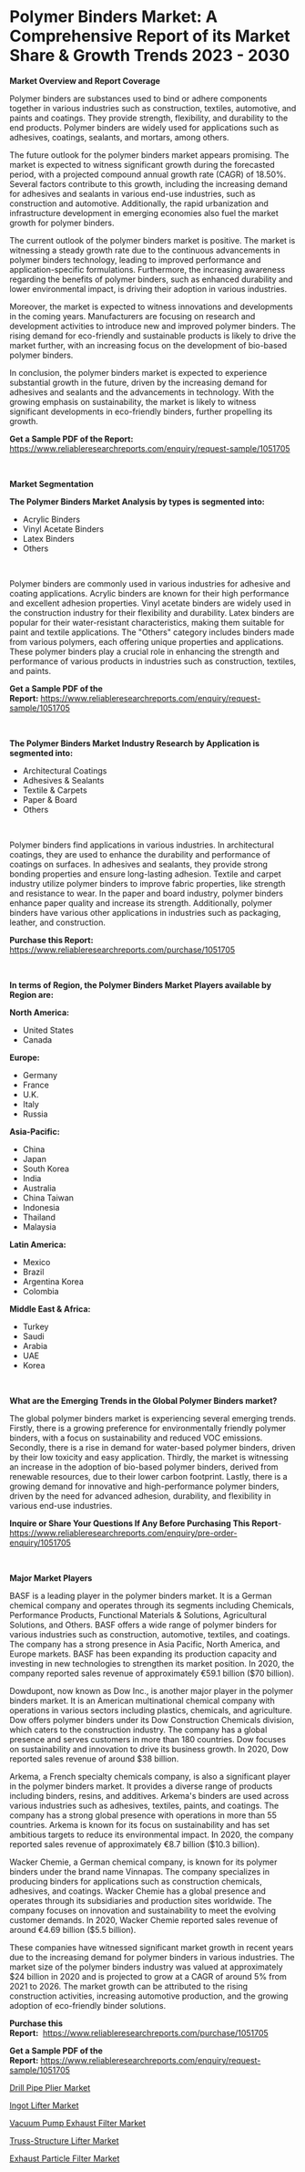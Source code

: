 <p><h1>Polymer Binders Market: A Comprehensive Report of its Market Share & Growth Trends 2023 - 2030</h1></p><p><strong>Market Overview and Report Coverage</strong></p>
<p><p>Polymer binders are substances used to bind or adhere components together in various industries such as construction, textiles, automotive, and paints and coatings. They provide strength, flexibility, and durability to the end products. Polymer binders are widely used for applications such as adhesives, coatings, sealants, and mortars, among others.</p><p>The future outlook for the polymer binders market appears promising. The market is expected to witness significant growth during the forecasted period, with a projected compound annual growth rate (CAGR) of 18.50%. Several factors contribute to this growth, including the increasing demand for adhesives and sealants in various end-use industries, such as construction and automotive. Additionally, the rapid urbanization and infrastructure development in emerging economies also fuel the market growth for polymer binders.</p><p>The current outlook of the polymer binders market is positive. The market is witnessing a steady growth rate due to the continuous advancements in polymer binders technology, leading to improved performance and application-specific formulations. Furthermore, the increasing awareness regarding the benefits of polymer binders, such as enhanced durability and lower environmental impact, is driving their adoption in various industries.</p><p>Moreover, the market is expected to witness innovations and developments in the coming years. Manufacturers are focusing on research and development activities to introduce new and improved polymer binders. The rising demand for eco-friendly and sustainable products is likely to drive the market further, with an increasing focus on the development of bio-based polymer binders.</p><p>In conclusion, the polymer binders market is expected to experience substantial growth in the future, driven by the increasing demand for adhesives and sealants and the advancements in technology. With the growing emphasis on sustainability, the market is likely to witness significant developments in eco-friendly binders, further propelling its growth.</p></p>
<p><strong>Get a Sample PDF of the Report:</strong> <a href="https://www.reliableresearchreports.com/enquiry/request-sample/1051705">https://www.reliableresearchreports.com/enquiry/request-sample/1051705</a></p>
<p>&nbsp;</p>
<p><strong>Market Segmentation</strong></p>
<p><strong>The Polymer Binders Market Analysis by types is segmented into:</strong></p>
<p><ul><li>Acrylic Binders</li><li>Vinyl Acetate Binders</li><li>Latex Binders</li><li>Others</li></ul></p>
<p>&nbsp;</p>
<p><p>Polymer binders are commonly used in various industries for adhesive and coating applications. Acrylic binders are known for their high performance and excellent adhesion properties. Vinyl acetate binders are widely used in the construction industry for their flexibility and durability. Latex binders are popular for their water-resistant characteristics, making them suitable for paint and textile applications. The "Others" category includes binders made from various polymers, each offering unique properties and applications. These polymer binders play a crucial role in enhancing the strength and performance of various products in industries such as construction, textiles, and paints.</p></p>
<p><strong>Get a Sample PDF of the Report:</strong>&nbsp;<a href="https://www.reliableresearchreports.com/enquiry/request-sample/1051705">https://www.reliableresearchreports.com/enquiry/request-sample/1051705</a></p>
<p>&nbsp;</p>
<p><strong>The Polymer Binders Market Industry Research by Application is segmented into:</strong></p>
<p><ul><li>Architectural Coatings</li><li>Adhesives & Sealants</li><li>Textile & Carpets</li><li>Paper & Board</li><li>Others</li></ul></p>
<p>&nbsp;</p>
<p><p>Polymer binders find applications in various industries. In architectural coatings, they are used to enhance the durability and performance of coatings on surfaces. In adhesives and sealants, they provide strong bonding properties and ensure long-lasting adhesion. Textile and carpet industry utilize polymer binders to improve fabric properties, like strength and resistance to wear. In the paper and board industry, polymer binders enhance paper quality and increase its strength. Additionally, polymer binders have various other applications in industries such as packaging, leather, and construction.</p></p>
<p><strong>Purchase this Report:</strong>&nbsp; <a href="https://www.reliableresearchreports.com/purchase/1051705">https://www.reliableresearchreports.com/purchase/1051705</a></p>
<p>&nbsp;</p>
<p><strong>In terms of Region, the Polymer Binders Market Players available by Region are:</strong></p>
<p>
    <p> <strong> North America: </strong>
        <ul>
            <li>United States</li>
            <li>Canada</li>
        </ul>
        </p> 
    <p> <strong> Europe: </strong>
        <ul>
            <li>Germany</li>
            <li>France</li>
            <li>U.K.</li>
            <li>Italy</li>
            <li>Russia</li>
        </ul>
        </p> 
    <p> <strong> Asia-Pacific: </strong>
        <ul>
            <li>China</li>
            <li>Japan</li>
            <li>South Korea</li>
            <li>India</li>
            <li>Australia</li>
            <li>China Taiwan</li>
            <li>Indonesia</li>
            <li>Thailand</li>
            <li>Malaysia</li>
        </ul>
        </p> 
    <p> <strong> Latin America: </strong>
        <ul>
            <li>Mexico</li>
            <li>Brazil</li>
            <li>Argentina Korea</li>
            <li>Colombia</li>
        </ul>
        </p> 
    <p> <strong> Middle East & Africa: </strong>
        <ul>
            <li>Turkey</li>
            <li>Saudi</li>
            <li>Arabia</li>
            <li>UAE</li>
            <li>Korea</li>
        </ul>
    </p>
    </p>
<p>&nbsp;</p>
<p><strong>What are the Emerging Trends in the Global Polymer Binders market?</strong></p>
<p><p>The global polymer binders market is experiencing several emerging trends. Firstly, there is a growing preference for environmentally friendly polymer binders, with a focus on sustainability and reduced VOC emissions. Secondly, there is a rise in demand for water-based polymer binders, driven by their low toxicity and easy application. Thirdly, the market is witnessing an increase in the adoption of bio-based polymer binders, derived from renewable resources, due to their lower carbon footprint. Lastly, there is a growing demand for innovative and high-performance polymer binders, driven by the need for advanced adhesion, durability, and flexibility in various end-use industries.</p></p>
<p><strong>Inquire or Share Your Questions If Any Before Purchasing This Report</strong>- <a href="https://www.reliableresearchreports.com/enquiry/pre-order-enquiry/1051705">https://www.reliableresearchreports.com/enquiry/pre-order-enquiry/1051705</a></p>
<p>&nbsp;</p>
<p><strong>Major Market Players</strong></p>
<p><p>BASF is a leading player in the polymer binders market. It is a German chemical company and operates through its segments including Chemicals, Performance Products, Functional Materials & Solutions, Agricultural Solutions, and Others. BASF offers a wide range of polymer binders for various industries such as construction, automotive, textiles, and coatings. The company has a strong presence in Asia Pacific, North America, and Europe markets. BASF has been expanding its production capacity and investing in new technologies to strengthen its market position. In 2020, the company reported sales revenue of approximately €59.1 billion ($70 billion).</p><p>Dowdupont, now known as Dow Inc., is another major player in the polymer binders market. It is an American multinational chemical company with operations in various sectors including plastics, chemicals, and agriculture. Dow offers polymer binders under its Dow Construction Chemicals division, which caters to the construction industry. The company has a global presence and serves customers in more than 180 countries. Dow focuses on sustainability and innovation to drive its business growth. In 2020, Dow reported sales revenue of around $38 billion.</p><p>Arkema, a French specialty chemicals company, is also a significant player in the polymer binders market. It provides a diverse range of products including binders, resins, and additives. Arkema's binders are used across various industries such as adhesives, textiles, paints, and coatings. The company has a strong global presence with operations in more than 55 countries. Arkema is known for its focus on sustainability and has set ambitious targets to reduce its environmental impact. In 2020, the company reported sales revenue of approximately €8.7 billion ($10.3 billion).</p><p>Wacker Chemie, a German chemical company, is known for its polymer binders under the brand name Vinnapas. The company specializes in producing binders for applications such as construction chemicals, adhesives, and coatings. Wacker Chemie has a global presence and operates through its subsidiaries and production sites worldwide. The company focuses on innovation and sustainability to meet the evolving customer demands. In 2020, Wacker Chemie reported sales revenue of around €4.69 billion ($5.5 billion).</p><p>These companies have witnessed significant market growth in recent years due to the increasing demand for polymer binders in various industries. The market size of the polymer binders industry was valued at approximately $24 billion in 2020 and is projected to grow at a CAGR of around 5% from 2021 to 2026. The market growth can be attributed to the rising construction activities, increasing automotive production, and the growing adoption of eco-friendly binder solutions.</p></p>
<p><strong>Purchase this Report:</strong>&nbsp;&nbsp;<a href="https://www.reliableresearchreports.com/purchase/1051705">https://www.reliableresearchreports.com/purchase/1051705</a></p>
<p></p>
<p><strong>Get a Sample PDF of the Report:</strong>&nbsp;<a href="https://www.reliableresearchreports.com/enquiry/request-sample/1051705">https://www.reliableresearchreports.com/enquiry/request-sample/1051705</a></p>
<p><p><a href="https://www.linkedin.com/pulse/drill-pipe-plier-market-size-2023-2030-global-industrial-v5yse/">Drill Pipe Plier Market</a></p><p><a href="https://www.linkedin.com/pulse/ingot-lifter-market-size-2023-2030-global-industrial-analysis-v09qe/">Ingot Lifter Market</a></p><p><a href="https://medium.com/@christopherbennett19/vacuum-pump-exhaust-filter-market-report-reveals-the-latest-trends-and-growth-opportunities-of-this-f6d5d77e448a">Vacuum Pump Exhaust Filter Market</a></p><p><a href="https://www.linkedin.com/pulse/truss-structure-lifter-market-insights-players-forecast-till-o2vme/">Truss-Structure Lifter Market</a></p><p><a href="https://medium.com/@scottford2001/exhaust-particle-filter-market-analysis-and-sze-forecasted-for-period-from-2023-to-2030-96eb0ebcb061">Exhaust Particle Filter Market</a></p></p>